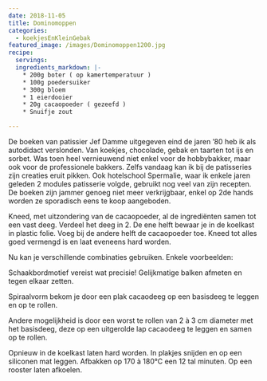 ```yaml
---
date: 2018-11-05
title: Dominomoppen
categories:
  - koekjesEnKleinGebak
featured_image: /images/Dominomoppen1200.jpg
recipe:
  servings: 
  ingredients_markdown: |-
    * 200g boter ( op kamertemperatuur )
    * 100g poedersuiker 
    * 300g bloem
    * 1 eierdooier
    * 20g cacaopoeder ( gezeefd )
    * Snuifje zout

---
```

De boeken van patissier Jef Damme uitgegeven eind de jaren ’80 heb ik als autodidact verslonden.
Van koekjes, chocolade, gebak en taarten tot ijs en sorbet.
Was toen heel vernieuwend niet enkel voor de hobbybakker, maar ook voor de professionele bakkers.
Zelfs vandaag kan ik bij de patisseries zijn creaties eruit pikken. Ook hotelschool Spermalie, waar ik enkele jaren geleden 2 modules patisserie volgde, gebruikt nog veel van zijn recepten.
De boeken zijn jammer genoeg niet meer verkrijgbaar, enkel op 2de hands worden ze sporadisch eens te koop aangeboden.

<!--more-->

Kneed, met uitzondering van de cacaopoeder, al de ingrediënten samen tot een vast deeg.
Verdeel het deeg in 2.
De ene helft bewaar je in de koelkast in plastic folie.
Voeg bij de andere helft de cacaopoeder toe. Kneed tot alles goed vermengd is en laat eveneens hard worden.

Nu kan je verschillende combinaties gebruiken.
Enkele voorbeelden:

Schaakbordmotief vereist wat precisie!
Gelijkmatige balken afmeten en tegen elkaar zetten.

Spiraalvorm bekom je door een plak cacaodeeg op een basisdeeg te leggen en op te rollen.

Andere mogelijkheid is door een worst te rollen van 2 à 3 cm diameter met het basisdeeg, deze op een uitgerolde lap cacaodeeg te leggen en samen op te rollen.

Opnieuw in de koelkast laten hard worden. In plakjes snijden en op een siliconen mat leggen.
Afbakken op 170 à 180°C een 12 tal minuten.
Op een rooster laten afkoelen.


